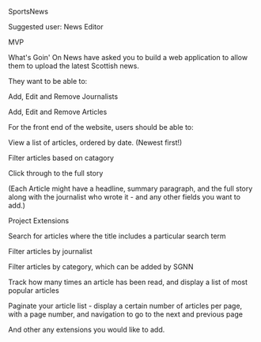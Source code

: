 SportsNews

Suggested user: News Editor


MVP

What's Goin' On News have asked you to build a web application to allow them to upload the latest Scottish news.

They want to be able to:

Add, Edit and Remove Journalists

Add, Edit and Remove Articles


For the front end of the website, users should be able to:

View a list of articles, ordered by date. (Newest first!)

Filter articles based on catagory

Click through to the full story

(Each Article might have a headline, summary paragraph, and the full story along with the journalist who wrote it - and any other fields you want to add.)


Project Extensions

Search for articles where the title includes a particular search term

Filter articles by journalist

Filter articles by category, which can be added by SGNN

Track how many times an article has been read, and display a list of most popular articles

Paginate your article list - display a certain number of articles per page, with a page number, and navigation to go to the next and previous page

And other any extensions you would like to add.

